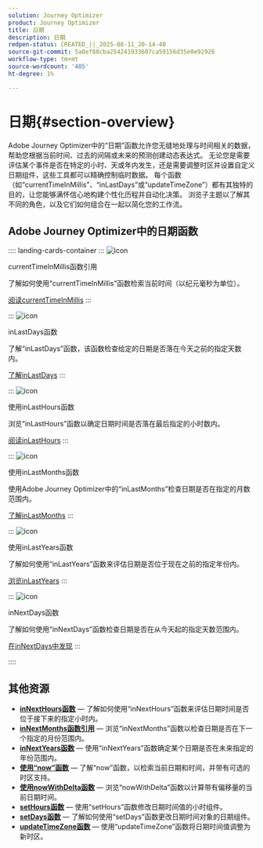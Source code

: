 ```yaml
---
solution: Journey Optimizer
product: Journey Optimizer
title: 日期
description: 日期
redpen-status: CREATED_||_2025-08-11_20-14-40
source-git-commit: 5a8ef88cba254241933607ca59156d35e0e92926
workflow-type: tm+mt
source-wordcount: '405'
ht-degree: 1%

---
```



# 日期{#section-overview}

Adobe Journey Optimizer中的“日期”函数允许您无缝地处理与时间相关的数据，帮助您根据当前时间、过去的间隔或未来的预测创建动态表达式。 无论您是需要评估某个事件是否在特定的小时、天或年内发生，还是需要调整时区并设置自定义日期组件，这些工具都可以精确控制临时数据。 每个函数（如“currentTimeInMillis”、“inLastDays”或“updateTimeZone”）都有其独特的目的，让您能够满怀信心地构建个性化历程并自动化决策。 浏览子主题以了解其不同的角色，以及它们如何组合在一起以简化您的工作流。

## Adobe Journey Optimizer中的日期函数

:::: landing-cards-container
:::
![icon](https://cdn.experienceleague.adobe.com/icons/code-branch.svg?lang=zh-Hans)

currentTimeInMillis函数引用

了解如何使用“currentTimeInMillis”函数检索当前时间（以纪元毫秒为单位）。

[阅读currentTimeInMillis](../using/building-journeys/functions/functioncurrenttimeinmillis.md)
:::

:::
![icon](https://cdn.experienceleague.adobe.com/icons/code-branch.svg?lang=zh-Hans)

inLastDays函数

了解“inLastDays”函数，该函数检查给定的日期是否落在今天之前的指定天数内。

[了解inLastDays](../using/building-journeys/functions/functioninlastdays.md)
:::

:::
![icon](https://cdn.experienceleague.adobe.com/icons/code-branch.svg?lang=zh-Hans)

使用inLastHours函数

浏览“inLastHours”函数以确定日期时间是否落在最后指定的小时数内。

[阅读inLastHours](../using/building-journeys/functions/functioninlasthours.md)
:::

:::
![icon](https://cdn.experienceleague.adobe.com/icons/code-branch.svg?lang=zh-Hans)

使用inLastMonths函数

使用Adobe Journey Optimizer中的“inLastMonths”检查日期是否在指定的月数范围内。

[了解inLastMonths](../using/building-journeys/functions/functioninlastmonths.md)
:::

:::
![icon](https://cdn.experienceleague.adobe.com/icons/code-branch.svg?lang=zh-Hans)

使用inLastYears函数

了解如何使用“inLastYears”函数来评估日期是否位于现在之前的指定年份内。

[浏览inLastYears](../using/building-journeys/functions/functioninlastyears.md)
:::

:::
![icon](https://cdn.experienceleague.adobe.com/icons/code-branch.svg?lang=zh-Hans)

inNextDays函数

了解如何使用“inNextDays”函数检查日期是否在从今天起的指定天数范围内。

[在inNextDays中发现](../using/building-journeys/functions/functioninnextdays.md)
:::

::::


## 其他资源

- **[inNextHours函数](../using/building-journeys/functions/functioninnexthours.md)** — 了解如何使用“inNextHours”函数来评估日期时间是否位于接下来的指定小时内。
- **[inNextMonths函数引用](../using/building-journeys/functions/functioninnextmonths.md)** — 浏览“inNextMonths”函数以检查日期是否在下一个指定的月份范围内。
- **[inNextYears函数](../using/building-journeys/functions/functioninnextyears.md)** — 使用“inNextYears”函数确定某个日期是否在未来指定的年份范围内。
- **[使用“now”函数](../using/building-journeys/functions/functionnow.md)** — 了解“now”函数，以检索当前日期和时间，并带有可选的时区支持。
- **[使用nowWithDelta函数](../using/building-journeys/functions/functionnowwithdelta.md)** — 浏览“nowWithDelta”函数以计算带有偏移量的当前日期时间。
- **[setHours函数](../using/building-journeys/functions/functionsethours.md)** — 使用“setHours”函数修改日期时间值的小时组件。
- **[setDays函数](../using/building-journeys/functions/functionsetdays.md)** — 了解如何使用“setDays”函数更改日期时间对象的日期组件。
- **[updateTimeZone函数](../using/building-journeys/functions/functionupdatetimezone.md)** — 使用“updateTimeZone”函数将日期时间值调整为新时区。
